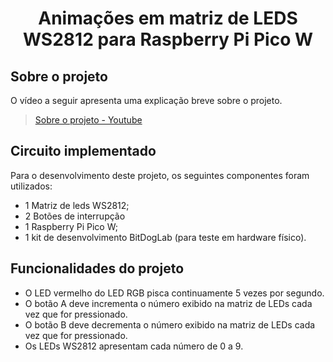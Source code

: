 <h1 align="center">Animações em matriz de LEDS WS2812 para Raspberry Pi Pico W</h1>

## Sobre o projeto

O vídeo a seguir apresenta uma explicação breve sobre o projeto.

> [Sobre o projeto - Youtube](https://youtu.be/VBniFXasnks?feature=shared)

## Circuito implementado

Para o desenvolvimento deste projeto, os seguintes componentes foram utilizados:

- 1 Matriz de leds WS2812;
- 2 Botões de interrupção
- 1 Raspberry Pi Pico W;
- 1 kit de desenvolvimento BitDogLab (para teste em hardware físico).

## Funcionalidades do projeto

- O LED vermelho do LED RGB pisca continuamente 5 vezes por segundo.
- O botão A deve incrementa o número exibido na matriz de LEDs cada vez que for pressionado.
- O botão B deve decrementa o número exibido na matriz de LEDs cada vez que for pressionado.
- Os LEDs WS2812 apresentam cada número de 0 a 9.
